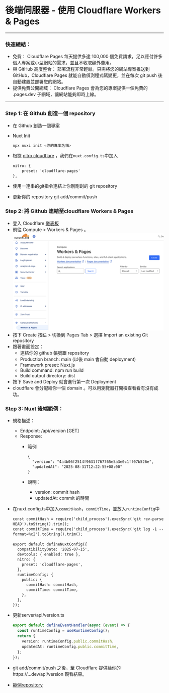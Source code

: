 # 後端伺服器 - 使用 Cloudflare Workers & Pages

---

### 快速總結：

- 免費： Cloudflare Pages 每天提供多達 100,000 個免費請求，足以應付許多個人專案或小型網站的需求，並且不收取額外費用。
- 與 GitHub 高度整合： 部署流程非常輕鬆。只需將您的網站專案推送到 GitHub，Cloudflare Pages 就能自動偵測程式碼變更，並在每次 git push 後自動建置並部署您的網站。
- 提供免費公開網域： Cloudflare Pages 會為您的專案提供一個免費的 .pages.dev 子網域，讓網站能夠即時上線。

---

### Step 1: 在 Github 創造一個 repository

- 在 Github 創造一個專案
- Nuxt Init
  ```bash
  npx nuxi init <你的專案名稱>
  ```
- 根據 [nitro cloudflare](https://nitro.build/deploy/providers/cloudflare) ，我們在`nuxt.config.ts`中加入

  ```
  nitro: {
      preset: 'cloudflare-pages'
  },
  ```

- 使用一連串的git指令連結上你剛剛創的 git repository
- 更新你的 repository git add/commit/push

### Step 2: 將 Github 連結至cloudflare Workers & Pages

- 登入 Cloudflare [儀表板](https://dash.cloudflare.com/)
- 前往 Compute > Workers & Pages 。
  ![Cloudflare Workers & Pages](/markdown/free-tier-services/cloudflare-nuxt-backend/5ebfde2e-82c7-4fe7-9c96-dc75e1cb0a04.png)
- 按下 Create 按鈕 > 切換到 Pages Tab > 選擇 Import an existing Git repository
- 跟著畫面設定：
  - 連結你的 github 帳號跟 repository
  - Production branch: main (以後 main 會自動 deployment)
  - Framework preset: Nuxt.js
  - Build command: npm run build
  - Build output directory: dist
- 按下 Save and Deploy 就會進行第一次 Deployment
- cloudflare 會分配給你一個 domain 。可以用瀏覽器打開檢查看看有沒有成功。

### Step 3: Nuxt 後端範例：

- 規格描述：
  - Endpoint: /api/version [GET]
  - Response:
    - 範例

      ```
      {
        "version": "4a4b06f2514f9631f767765e5a3e0c1ff07b526e",
        "updatedAt": "2025-08-31T12:22:55+08:00"
      }
      ```

    - 說明：
      - version: commit hash
      - updatedAt: commit 的時間

- 在nuxt.config.ts中加入`commitHash`，`commitTime`，並放入`runtimeConfig`中

  ```
  const commitHash = require('child_process').execSync('git rev-parse HEAD').toString().trim();
  const commitTime = require('child_process').execSync('git log -1 --format=%cI').toString().trim();

  export default defineNuxtConfig({
    compatibilityDate: '2025-07-15',
    devtools: { enabled: true },
    nitro: {
      preset: 'cloudflare-pages',
    },
    runtimeConfig: {
      public: {
        commitHash: commitHash,
        commitTime: commitTime,
      },
    },
  });
  ```

- 更新server/api/version.ts

  ```typescript
  export default defineEventHandler(async (event) => {
    const runtimeConfig = useRuntimeConfig();
    return {
      version: runtimeConfig.public.commitHash,
      updatedAt: runtimeConfig.public.commitTime,
    };
  });
  ```

- git add/commit/push 之後，至 Cloudflare 提供給你的 https://...dev/api/version 觀看結果。
- [範例repository](https://github.com/shirokane232/cf)
